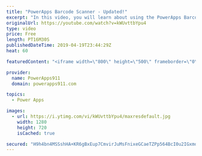 ```yaml
---
title: "PowerApps Barcode Scanner - Updated!"
excerpt: "In this video, you will learn about using the PowerApps Barcode Scanner. The control recently went from experimental to full production and had a few changes. This video will guide you through how to use this updated control.  PowerApps Consulting and Training at https://www.PowerApps911.com"
originalUrl: https://youtube.com/watch?v=kWUvttbYpu4
type: video
price: Free
length: PT16M30S
publishedDateTime: 2019-04-19T23:44:29Z
heat: 60

featuredContent: "<iframe width=\"800\" height=\"500\" frameborder=\"0\" src=\"https://www.youtube.com/embed/kWUvttbYpu4\" allow=\"accelerometer; autoplay; encrypted-media; gyroscope; picture-in-picture\" allowfullscreen></iframe>"

provider:
  name: PowerApps911
  domain: powerapps911.com

topics:
  - Power Apps

images:
  - url: https://i.ytimg.com/vi/kWUvttbYpu4/maxresdefault.jpg
    width: 1280
    height: 720
    isCached: true

secured: "H9h4bn4MSSshHA+KR6gBxEup7CmvirJuMsFnixeGCaeTZPp564BcI0u2IGxmdCcFfp4wDjdw1YGch7qyDK2pYDbUU3HoCIKbU+A/IiThPgEyInWm36GPBP/I2fCftzPwYsCBapQ6noaS2LXBBJBe+nrivb4IXR9z+xxh/wQ9T2Q2Q4Acy8f9+zzE/TnmaUy23lZoZogplhhYmQT8usfNcxWrTyyw5SFJ7mjEQnH8UwS2oZagBzhrRpzCJ76HPz1NdonmI0eZbaIeK9+egMUftyAi3Rbfy1Nbe+n/zaHIfaVBhi6TDqT6+SMXwkqMig63S2/GeZtCrdGLczvbQjhMPC4ifMeyvk+NgUdrG55pRdEAbjHmzPFxtiNqDEQ6kcyZIuG1nVKhfGEPP+KYGotLgpcKmBY0AAs4hck5Iz9pbb4=;pvZ6YVxS3o6cBAvhUcJ3DA=="
---
```


